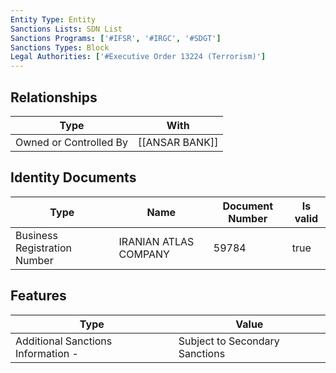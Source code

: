 ```yaml
---
Entity Type: Entity
Sanctions Lists: SDN List
Sanctions Programs: ['#IFSR', '#IRGC', '#SDGT']
Sanctions Types: Block
Legal Authorities: ['#Executive Order 13224 (Terrorism)']
---
```


## Relationships
| Type  | With      | 
|-------|-----------|
| Owned or Controlled By | [[ANSAR BANK]] |

## Identity Documents
| Type  | Name      | Document Number | Is valid |
|-------|-----------|-----------------|----------|
| Business Registration Number | IRANIAN ATLAS COMPANY | 59784 | true |

## Features
| Type  | Value      |
|-------|------------|
| Additional Sanctions Information - | Subject to Secondary Sanctions |
